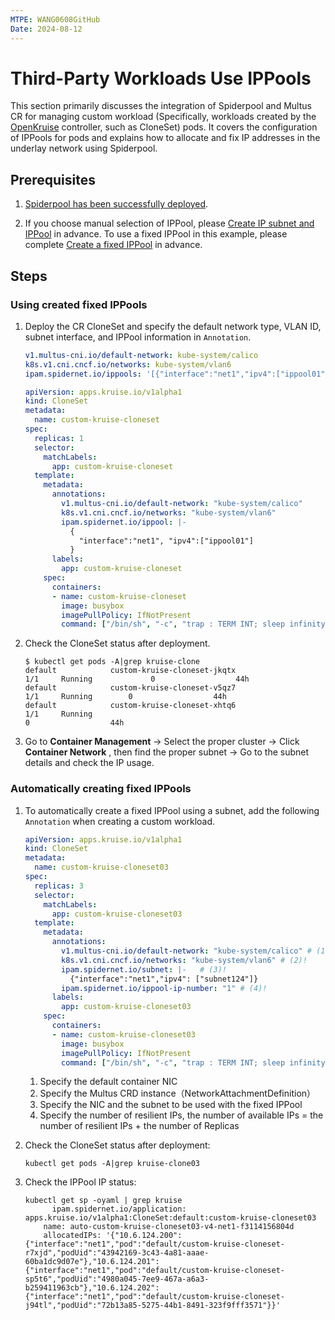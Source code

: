 ```yaml
---
MTPE: WANG0608GitHub
Date: 2024-08-12
---
```


# Third-Party Workloads Use IPPools

This section primarily discusses the integration of Spiderpool and Multus CR for managing custom workload
(Specifically, workloads created by the [OpenKruise](https://github.com/openkruise/kruise) controller, such as CloneSet) pods.
It covers the configuration of IPPools for pods and explains how to allocate and fix IP addresses in the underlay network using Spiderpool.

## Prerequisites

1. [Spiderpool has been successfully deployed](../../modules/spiderpool/install/install.md).

2. If you choose manual selection of IPPool, please [Create IP subnet and IPPool](../ippool/createpool.md) in advance.
   To use a fixed IPPool in this example, please complete [Create a fixed IPPool](../ippool/createpool.md) in advance.

## Steps

### Using created fixed IPPools

1. Deploy the CR CloneSet and specify the default network type, VLAN ID, subnet interface, and IPPool information in `Annotation`.

    ```yaml
    v1.multus-cni.io/default-network: kube-system/calico
    k8s.v1.cni.cncf.io/networks: kube-system/vlan6
    ipam.spidernet.io/ippools: '[{"interface":"net1","ipv4":["ippool01"]}]'
    ```

    ```yaml
    apiVersion: apps.kruise.io/v1alpha1
    kind: CloneSet
    metadata:
      name: custom-kruise-cloneset
    spec:
      replicas: 1
      selector:
        matchLabels:
          app: custom-kruise-cloneset
      template:
        metadata:
          annotations:
            v1.multus-cni.io/default-network: "kube-system/calico"
            k8s.v1.cni.cncf.io/networks: "kube-system/vlan6"
            ipam.spidernet.io/ippool: |-
              {
                "interface":"net1", "ipv4":["ippool01"]
              }
          labels:
            app: custom-kruise-cloneset
        spec:
          containers:
          - name: custom-kruise-cloneset
            image: busybox
            imagePullPolicy: IfNotPresent
            command: ["/bin/sh", "-c", "trap : TERM INT; sleep infinity & wait"]
    ```

1. Check the CloneSet status after deployment.

    ```shell
    $ kubectl get pods -A|grep kruise-clone
    default            custom-kruise-cloneset-jkqtx                                      1/1     Running             0                  44h
    default            custom-kruise-cloneset-v5qz7                                      1/1     Running        0                  44h
    default            custom-kruise-cloneset-xhtq6                                      1/1     Running
    0                  44h
    ```

1. Go to __Container Management__  -> Select the proper cluster -> Click __Container Network__ , then find the proper subnet -> Go to the subnet details and check the IP usage.

    <!-- add image later -->

### Automatically creating fixed IPPools

1. To automatically create a fixed IPPool using a subnet, add the following `Annotation` when creating a custom workload.

    ```yaml
    apiVersion: apps.kruise.io/v1alpha1
    kind: CloneSet
    metadata:
      name: custom-kruise-cloneset03
    spec:
      replicas: 3
      selector:
        matchLabels:
          app: custom-kruise-cloneset03
      template:
        metadata:
          annotations:
            v1.multus-cni.io/default-network: "kube-system/calico" # (1)!
            k8s.v1.cni.cncf.io/networks: "kube-system/vlan6" # (2)!
            ipam.spidernet.io/subnet: |-   # (3)!
              {"interface":"net1","ipv4": ["subnet124"]}
            ipam.spidernet.io/ippool-ip-number: "1" # (4)!
          labels:
            app: custom-kruise-cloneset03
        spec:
          containers:
          - name: custom-kruise-cloneset03
            image: busybox
            imagePullPolicy: IfNotPresent
            command: ["/bin/sh", "-c", "trap : TERM INT; sleep infinity & wait"]
    ```
    
    1. Specify the default container NIC
    2. Specify the Multus CRD instance（NetworkAttachmentDefinition）
    3. Specify the NIC and the subnet to be used with the fixed IPPool
    4. Specify the number of resilient IPs, the number of available IPs = the number of resilient IPs + the number of Replicas

2. Check the CloneSet status after deployment:

    ```shell
    kubectl get pods -A|grep kruise-clone03
    ```

3. Check the IPPool IP status:

    ```shell
    kubectl get sp -oyaml | grep kruise
          ipam.spidernet.io/application: apps.kruise.io/v1alpha1:CloneSet:default:custom-kruise-cloneset03
        name: auto-custom-kruise-cloneset03-v4-net1-f3114156804d
        allocatedIPs: '{"10.6.124.200":{"interface":"net1","pod":"default/custom-kruise-cloneset-r7xjd","podUid":"43942169-3c43-4a81-aaae-60ba1dc9d07e"},"10.6.124.201":{"interface":"net1","pod":"default/custom-kruise-cloneset-sp5t6","podUid":"4980a045-7ee9-467a-a6a3-b259411963cb"},"10.6.124.202":{"interface":"net1","pod":"default/custom-kruise-cloneset-j94tl","podUid":"72b13a85-5275-44b1-8491-323f9fff3571"}}'   
    ```
